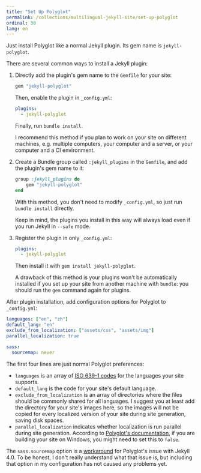 ```yaml
---
title: "Set Up Polyglot"
permalink: /collections/multilingual-jekyll-site/set-up-polyglot
ordinal: 30
lang: en
---
```


Just install Polyglot like a normal Jekyll plugin. Its gem name is
`jekyll-polyglot`.

There are several common ways to install a Jekyll plugin:

1. Directly add the plugin's gem name to the `Gemfile` for your site:

   ```ruby
   gem "jekyll-polyglot"
   ```

   Then, enable the plugin in `_config.yml`:

   ```yml
   plugins:
     - jekyll-polyglot
   ```

   Finally, run `bundle install`.

   I recommend this method if you plan to work on your site on different
   machines, e.g. multiple computers, your computer and a server, or your
   computer and a CI environment.

2. Create a Bundle group called `:jekyll_plugins` in the `Gemfile`, and add the
   plugin's gem name to it:

   ```ruby
   group :jekyll_plugins do
       gem "jekyll-polyglot"
   end
   ```

   With this method, you don't need to modify `_config.yml`, so just run
   `bundle install` directly.

   Keep in mind, the plugins you install in this way will always load even if
   you run Jekyll in `--safe` mode.

3. Register the plugin in only `_config.yml`:

   ```yml
   plugins:
     - jekyll-polyglot
   ```

   Then install it with `gem install jekyll-polyglot`.

   A drawback of this method is your plugins won't be automatically installed
   if you set up your site from another machine with `bundle`: you should run
   the `gem` command again for plugins.

After plugin installation, add configuration options for Polyglot to
`_config.yml`:

```yml
languages: ["en", "zh"]
default_lang: "en"
exclude_from_localization: ["assets/css", "assets/img"]
parallel_localization: true

sass:
  sourcemap: never
```

The first four lines are just normal Polyglot preferences:

- `languages` is an array of [ISO 639-1
  codes](https://en.wikipedia.org/wiki/List_of_ISO_639-1_codes) for the
  languages your site supports.
- `default_lang` is the code for your site's default language.
- `exclude_from_localization` is an array of directories where the files should
  be commonly shared for all languages. I suggest you at least add the
  directory for your site's images here, so the images will not be copied for
  every localized version of your site during site generation, saving disk
  spaces.
- `parallel_localization` indicates whether localization is run parallel during
  site generation. According to [Polyglot's
  documentation](https://github.com/untra/polyglot/blob/1.3.2/README.md#compatibility),
  if you are building your site on Windows, you might need to set this to
  `false`.

The `sass.sourcemap` option is a
[workaround](https://github.com/untra/polyglot/issues/107#issuecomment-598274075)
for Polyglot's issue with Jekyll 4.0. To be honest, I don't really understand
what that issue is, but including that option in my configuration has not
caused any problems yet.

